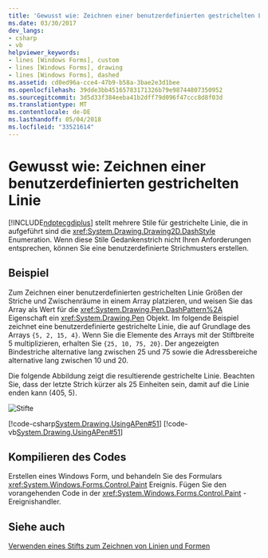 ```yaml
---
title: 'Gewusst wie: Zeichnen einer benutzerdefinierten gestrichelten Linie'
ms.date: 03/30/2017
dev_langs:
- csharp
- vb
helpviewer_keywords:
- lines [Windows Forms], custom
- lines [Windows Forms], drawing
- lines [Windows Forms], dashed
ms.assetid: cd0ed96a-cce4-47b9-b58a-3bae2e3d1bee
ms.openlocfilehash: 39dde3bb45165783171326b79e98744807350952
ms.sourcegitcommit: 3d5d33f384eeba41b2dff79d096f47ccc8d8f03d
ms.translationtype: MT
ms.contentlocale: de-DE
ms.lasthandoff: 05/04/2018
ms.locfileid: "33521614"
---
```

# <a name="how-to-draw-a-custom-dashed-line"></a>Gewusst wie: Zeichnen einer benutzerdefinierten gestrichelten Linie
[!INCLUDE[ndptecgdiplus](../../../../includes/ndptecgdiplus-md.md)] stellt mehrere Stile für gestrichelte Linie, die in aufgeführt sind die <xref:System.Drawing.Drawing2D.DashStyle> Enumeration. Wenn diese Stile Gedankenstrich nicht Ihren Anforderungen entsprechen, können Sie eine benutzerdefinierte Strichmusters erstellen.  
  
## <a name="example"></a>Beispiel  
 Zum Zeichnen einer benutzerdefinierten gestrichelten Linie Größen der Striche und Zwischenräume in einem Array platzieren, und weisen Sie das Array als Wert für die <xref:System.Drawing.Pen.DashPattern%2A> Eigenschaft ein <xref:System.Drawing.Pen> Objekt. Im folgende Beispiel zeichnet eine benutzerdefinierte gestrichelte Linie, die auf Grundlage des Arrays `{5, 2, 15, 4}`. Wenn Sie die Elemente des Arrays mit der Stiftbreite 5 multiplizieren, erhalten Sie `{25, 10, 75, 20}`. Der angezeigten Bindestriche alternative lang zwischen 25 und 75 sowie die Adressbereiche alternative lang zwischen 10 und 20.  
  
 Die folgende Abbildung zeigt die resultierende gestrichelte Linie. Beachten Sie, dass der letzte Strich kürzer als 25 Einheiten sein, damit auf die Linie enden kann (405, 5).  
  
 ![Stifte](../../../../docs/framework/winforms/advanced/media/pens6.gif "pens6")  
  
 [!code-csharp[System.Drawing.UsingAPen#51](../../../../samples/snippets/csharp/VS_Snippets_Winforms/System.Drawing.UsingAPen/CS/Class1.cs#51)]
 [!code-vb[System.Drawing.UsingAPen#51](../../../../samples/snippets/visualbasic/VS_Snippets_Winforms/System.Drawing.UsingAPen/VB/Class1.vb#51)]  
  
## <a name="compiling-the-code"></a>Kompilieren des Codes  
 Erstellen eines Windows Form, und behandeln Sie des Formulars <xref:System.Windows.Forms.Control.Paint> Ereignis. Fügen Sie den vorangehenden Code in der <xref:System.Windows.Forms.Control.Paint> -Ereignishandler.  
  
## <a name="see-also"></a>Siehe auch  
 [Verwenden eines Stifts zum Zeichnen von Linien und Formen](../../../../docs/framework/winforms/advanced/using-a-pen-to-draw-lines-and-shapes.md)
